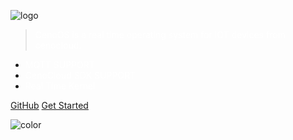 ![logo](/img/logo_.png)


> <font color=#ffffff>CenoOS is a real time operating system for IOT devices from cenocloud.</font>

* <font color=#ffffff>MQTT SUPPORT</font>
* <font color=#ffffff>CenoCloud SDK SUPPORT</font>
* <font color=#ffffff>Real Time Kernel</font>

[GitHub](https://github.com/CenoOS/CenoOS)
[Get Started](#quick-start)
<!-- 背景色 -->

![color](#0248E8)